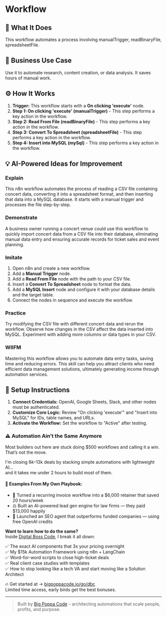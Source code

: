# Workflow

## 🚀 What It Does
This workflow automates a process involving manualTrigger, readBinaryFile, spreadsheetFile.

## 💼 Business Use Case
Use it to automate research, content creation, or data analysis. It saves hours of manual work.

## ⚙️ How It Works
1.  **Trigger:** This workflow starts with a **On clicking 'execute'** node.
2. **Step 1: On clicking 'execute' (manualTrigger)** - This step performs a key action in the workflow.
3. **Step 2: Read From File (readBinaryFile)** - This step performs a key action in the workflow.
4. **Step 3: Convert To Spreadsheet (spreadsheetFile)** - This step performs a key action in the workflow.
5. **Step 4: Insert into MySQL (mySql)** - This step performs a key action in the workflow.

## 💡 AI-Powered Ideas for Improvement
### Explain
This n8n workflow automates the process of reading a CSV file containing concert data, converting it into a spreadsheet format, and then inserting that data into a MySQL database. It starts with a manual trigger and processes the file step-by-step.

### Demonstrate
A business owner running a concert venue could use this workflow to quickly import concert data from a CSV file into their database, eliminating manual data entry and ensuring accurate records for ticket sales and event planning.

### Imitate
1. Open n8n and create a new workflow.
2. Add a **Manual Trigger** node.
3. Add a **Read From File** node with the path to your CSV file.
4. Insert a **Convert To Spreadsheet** node to format the data.
5. Add a **MySQL Insert** node and configure it with your database details and the target table.
6. Connect the nodes in sequence and execute the workflow.

### Practice
Try modifying the CSV file with different concert data and rerun the workflow. Observe how changes in the CSV affect the data inserted into MySQL. Experiment with adding more columns or data types in your CSV.

### WIIFM
Mastering this workflow allows you to automate data entry tasks, saving time and reducing errors. This skill can help you attract clients who need efficient data management solutions, ultimately generating income through automation services.

## 🔧 Setup Instructions
1. **Connect Credentials:** OpenAI, Google Sheets, Slack, and other nodes must be authenticated.
2. **Customize Core Logic:** Review "On clicking 'execute'" and "Insert into MySQL" for IDs, table names, and URLs.
3. **Activate the Workflow:** Set the workflow to "Active" after testing.

### ⚠️ Automation Ain’t the Same Anymore

Most builders out here are stuck doing $500 workflows and calling it a win.  
That’s not the move.  

I'm closing $6k–$13k deals by stacking simple automations with lightweight AI...  
and it takes me under 2 hours to build most of them.

#### 🧠 Examples From My Own Playbook:
- 🔁 Turned a recurring invoice workflow into a $6,000 retainer that saved 20 hours/week  
- ⚖️ Built an AI-powered lead gen engine for law firms — they paid $13,000 happily  
- 🚀 Launched an SEO agent that outperforms funded companies — using free OpenAI credits  

**Want to learn how to do the same?**  
Inside [Digital Boss Code](https://bigpoppacode.io/go/dbc), I break it all down:

✅ The exact AI components that 3x your pricing overnight  
✅ My $15k Automation Framework using n8n + LangChain  
✅ Word-for-word scripts to close high-ticket deals  
✅ Real client case studies with templates  
✅ How to stop looking like a tech VA and start moving like a Solution Architect  

🔥 Get started at → [bigpoppacode.io/go/dbc](https://bigpoppacode.io/go/dbc)  
Limited time access, early birds get the best bonuses.

---
> Built by [Big Poppa Code](https://bigpoppacode.io) – architecting automations that scale people, profits, and purpose.

